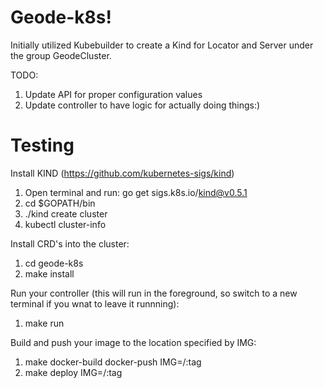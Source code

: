 # Geode-k8s!

Initially utilized Kubebuilder to create a Kind for Locator and Server under the group GeodeCluster.

TODO:
1. Update API for proper configuration values
2. Update controller to have logic for actually doing things:)


# Testing

Install KIND (https://github.com/kubernetes-sigs/kind)
1. Open terminal and run: go get sigs.k8s.io/kind@v0.5.1
2. cd $GOPATH/bin
3. ./kind create cluster
4. kubectl cluster-info

Install CRD's into the cluster:
1. cd geode-k8s
2. make install

Run your controller (this will run in the foreground, so switch to a new terminal if you wnat to leave it runnning):
1. make run

Build and push your image to the location specified by IMG:
1. make docker-build docker-push IMG=<some-registry>/<project-name>:tag
2. make deploy IMG=<some-registry>/<project-name>:tag
